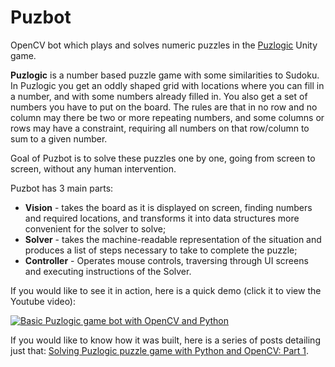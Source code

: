 # Puzbot

OpenCV bot which plays and solves numeric puzzles in the [Puzlogic](https://www.kongregate.com/games/ejbarreto/puzlogic?haref=HP_HNG_puzlogic) Unity game.

**Puzlogic** is a number based puzzle game with some similarities to Sudoku.
In Puzlogic you get an oddly shaped grid with locations where you can fill in a number, and with some numbers already filled in. You also get a set of numbers you have to put on the board.
The rules are that in no row and no column may there be two or more repeating numbers, and some columns or rows may have a constraint, requiring all numbers on that row/column to sum to a given number.

Goal of Puzbot is to solve these puzzles one by one, going from screen to screen, without any human intervention.

Puzbot has 3 main parts:

- **Vision** - takes the board as it is displayed on screen, finding numbers and required locations, and transforms it into data structures more convenient for the solver to solve;
- **Solver** - takes the machine-readable representation of the situation and produces a list of steps necessary to take to complete the puzzle;
- **Controller** - Operates mouse controls, traversing through UI screens and executing instructions of the Solver.

If you would like to see it in action, here is a quick demo (click it to view the Youtube video):

[![Basic Puzlogic game bot with OpenCV and Python](https://img.youtube.com/vi/Z8l1TRdUUSM/0.jpg)](https://www.youtube.com/watch?v=Z8l1TRdUUSM)

If you would like to know how it was built, here is a series of posts detailing just that: [Solving Puzlogic puzzle game with Python and OpenCV: Part 1](https://tautvidas.com/blog/2018/09/solving-puzlogic-puzzle-game-with-python-and-opencv-part-1/).
